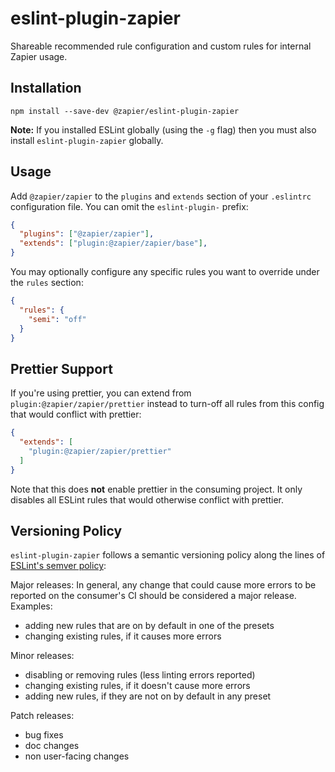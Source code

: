 # eslint-plugin-zapier

Shareable recommended rule configuration and custom rules for internal Zapier usage.

## Installation

```
npm install --save-dev @zapier/eslint-plugin-zapier
```

**Note:** If you installed ESLint globally (using the `-g` flag) then you must also install `eslint-plugin-zapier` globally.

## Usage

Add `@zapier/zapier` to the `plugins` and `extends` section of your `.eslintrc` configuration file. You can omit the `eslint-plugin-` prefix:

```json
{
  "plugins": ["@zapier/zapier"],
  "extends": ["plugin:@zapier/zapier/base"],
}
```

You may optionally configure any specific rules you want to override under the `rules` section:

```json
{
  "rules": {
    "semi": "off"
  }
}
```

## Prettier Support

If you're using prettier, you can extend from `plugin:@zapier/zapier/prettier` instead to turn-off all rules from this config that would conflict with prettier:

```json
{
  "extends": [
    "plugin:@zapier/zapier/prettier"
  ]
}
```

Note that this does **not** enable prettier in the consuming project. It only disables all ESLint rules that would otherwise conflict with prettier.

## Versioning Policy

`eslint-plugin-zapier` follows a semantic versioning policy along the lines of [ESLint's semver policy](https://github.com/eslint/eslint#semantic-versioning-policy):

Major releases:
In general, any change that could cause more errors to be reported on the consumer's CI should be considered a major release. Examples:
- adding new rules that are on by default in one of the presets
- changing existing rules, if it causes more errors

Minor releases:
- disabling or removing rules (less linting errors reported)
- changing existing rules, if it doesn't cause more errors
- adding new rules, if they are not on by default in any preset

Patch releases:
- bug fixes
- doc changes
- non user-facing changes
